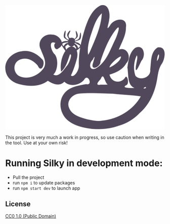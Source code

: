 ![Silky](./src/images/lightLogo.svg)

This project is very much a work in progress, so use caution when writing in the tool. Use at your own risk!

# Running Silky in development mode:

- Pull the project
- run `npm i` to update packages
- run `npm start dev` to launch app


## License

[CC0 1.0 (Public Domain)](LICENSE.md)
